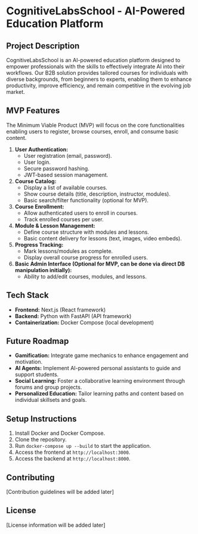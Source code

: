 # CognitiveLabsSchool - AI-Powered Education Platform

## Project Description

CognitiveLabsSchool is an AI-powered education platform designed to empower professionals with the skills to effectively integrate AI into their workflows. Our B2B solution provides tailored courses for individuals with diverse backgrounds, from beginners to experts, enabling them to enhance productivity, improve efficiency, and remain competitive in the evolving job market.

## MVP Features

The Minimum Viable Product (MVP) will focus on the core functionalities enabling users to register, browse courses, enroll, and consume basic content.

1.  **User Authentication:**
    *   User registration (email, password).
    *   User login.
    *   Secure password hashing.
    *   JWT-based session management.
2.  **Course Catalog:**
    *   Display a list of available courses.
    *   Show course details (title, description, instructor, modules).
    *   Basic search/filter functionality (optional for MVP).
3.  **Course Enrollment:**
    *   Allow authenticated users to enroll in courses.
    *   Track enrolled courses per user.
4.  **Module & Lesson Management:**
    *   Define course structure with modules and lessons.
    *   Basic content delivery for lessons (text, images, video embeds).
5.  **Progress Tracking:**
    *   Mark lessons/modules as complete.
    *   Display overall course progress for enrolled users.
6.  **Basic Admin Interface (Optional for MVP, can be done via direct DB manipulation initially):**
    *   Ability to add/edit courses, modules, and lessons.

## Tech Stack

*   **Frontend:** Next.js (React framework)
*   **Backend:** Python with FastAPI (API framework)
*   **Containerization:** Docker Compose (local development)

## Future Roadmap

*   **Gamification:** Integrate game mechanics to enhance engagement and motivation.
*   **AI Agents:** Implement AI-powered personal assistants to guide and support students.
*   **Social Learning:** Foster a collaborative learning environment through forums and group projects.
*   **Personalized Education:** Tailor learning paths and content based on individual skillsets and goals.

## Setup Instructions

1.  Install Docker and Docker Compose.
2.  Clone the repository.
3.  Run `docker-compose up --build` to start the application.
4.  Access the frontend at `http://localhost:3000`.
5.  Access the backend at `http://localhost:8000`.

## Contributing

[Contribution guidelines will be added later]

## License

[License information will be added later]
